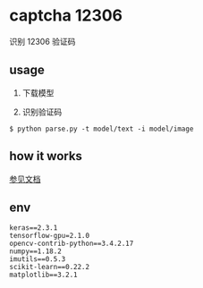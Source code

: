 ﻿# captcha 12306

识别 12306 验证码

## usage

1. 下载模型



2. 识别验证码

```
$ python parse.py -t model/text -i model/image
```

## how it works

[参见文档](./doc/how.md)

## env

```
keras==2.3.1
tensorflow-gpu=2.1.0
opencv-contrib-python==3.4.2.17
numpy==1.18.2
imutils==0.5.3
scikit-learn==0.22.2
matplotlib==3.2.1
```
